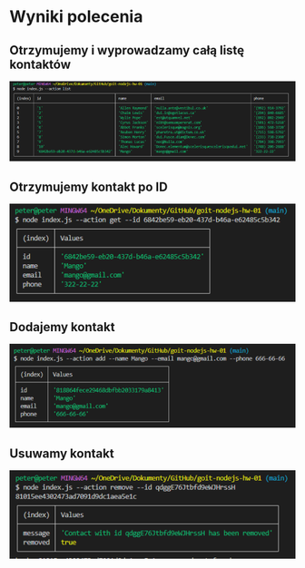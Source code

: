 # Wyniki polecenia

## Otrzymujemy i wyprowadzamy całą listę kontaktów
![Wynik polecenia list](/screenshots/actionList.png "Wynik polecenia list")

## Otrzymujemy kontakt po ID
![Wynik polecenia get](/screenshots/actionGet.png "Wynik polecenia get")

## Dodajemy kontakt
![Wynik polecenia add](/screenshots/actionAdd.png "Wynik polecenia add")

## Usuwamy kontakt
![Wynik polecenia remove](/screenshots/actionRemove.png "Wynik polecenia remove")
